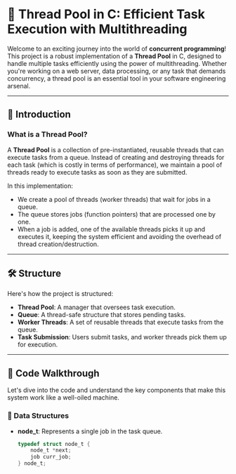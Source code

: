 # 🌟 Thread Pool in C: Efficient Task Execution with Multithreading

Welcome to an exciting journey into the world of **concurrent programming**! This project is a robust implementation of a **Thread Pool** in C, designed to handle multiple tasks efficiently using the power of multithreading. Whether you're working on a web server, data processing, or any task that demands concurrency, a thread pool is an essential tool in your software engineering arsenal.

---

## 📖 Introduction

### What is a Thread Pool?
A **Thread Pool** is a collection of pre-instantiated, reusable threads that can execute tasks from a queue. Instead of creating and destroying threads for each task (which is costly in terms of performance), we maintain a pool of threads ready to execute tasks as soon as they are submitted.

In this implementation:
- We create a pool of threads (worker threads) that wait for jobs in a queue.
- The queue stores jobs (function pointers) that are processed one by one.
- When a job is added, one of the available threads picks it up and executes it, keeping the system efficient and avoiding the overhead of thread creation/destruction.

---

## 🛠️ Structure

Here's how the project is structured:

- **Thread Pool**: A manager that oversees task execution.
- **Queue**: A thread-safe structure that stores pending tasks.
- **Worker Threads**: A set of reusable threads that execute tasks from the queue.
- **Task Submission**: Users submit tasks, and worker threads pick them up for execution.

---

## 🚀 Code Walkthrough

Let's dive into the code and understand the key components that make this system work like a well-oiled machine.

### 🔧 Data Structures

- **node_t**: Represents a single job in the task queue.
  ```c
  typedef struct node_t {
      node_t *next;
      job curr_job;
  } node_t;
